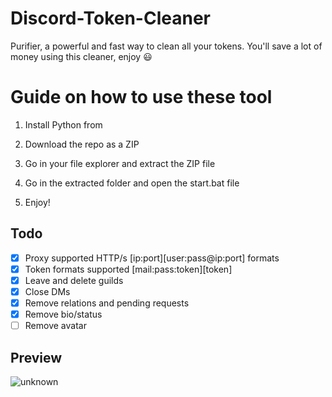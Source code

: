 # Discord-Token-Cleaner
Purifier, a powerful and fast way to clean all your tokens. You'll save a lot of money using this cleaner, enjoy ‎😃
# Guide on how to use these tool
  
1. Install Python from 
 
2. Download the repo as a ZIP  
  
3. Go in your file explorer and extract the ZIP file
   
4. Go in the extracted folder and open the start.bat file

5. Enjoy!
## Todo
- [x] Proxy supported HTTP/s [ip:port][user:pass@ip:port] formats   
- [x] Token formats supported [mail:pass:token][token]
- [x] Leave and delete guilds   
- [x] Close DMs
- [x] Remove relations and pending requests
- [x] Remove bio/status
- [ ] Remove avatar
## Preview 
![unknown](https://user-images.githubusercontent.com/93849730/181318654-350552ad-c330-4b3a-980b-e10b1d59a0e5.png)